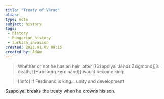 ```yaml
---
title: "Treaty of Várad"
alias: 
type: note
subject: history
tags:
 - history
 - hungarian_history
 - turkish_invasion
created: 2023.01.09 09:15
created_by: Ádám
---
```

> Whether or not he has an heir, after [[Szapolyai János Zsigmond]]’s death, [[Habsburg Ferdinánd]] would become king

>[!info] If Ferdinand is king…
>unity and development

Szapolyai breaks the treaty when he crowns his son.